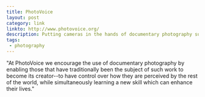 ```yaml
---
title: PhotoVoice
layout: post
category: link
linkto: http://www.photovoice.org/
description: Putting cameras in the hands of documentary photography subjects.
tags:
 - photography
---
```

"At PhotoVoice we encourage the use of documentary photography by enabling those that have traditionally been the subject of such work to become its creator--to have control over how they are perceived by the rest of the world, while simultaneously learning a new skill which can enhance their lives."